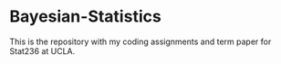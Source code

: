 # Bayesian-Statistics
This is the repository with my coding assignments and term paper for Stat236 at UCLA.
